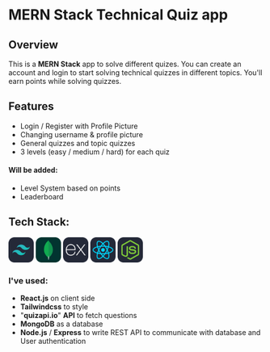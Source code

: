 # MERN Stack Technical Quiz app

## Overview
This is a **MERN Stack** app to solve different quizes. You can create an account and login to start solving technical quizzes in different topics. You'll earn points while solving quizzes.

## Features
- Login / Register with Profile Picture
- Changing username & profile picture
- General quizzes and topic quizzes
- 3 levels (easy / medium / hard) for each quiz

#### Will be added:
- Level System based on points
- Leaderboard

## Tech Stack:
<img src="https://github.com/tandpfun/skill-icons/blob/main/icons/TailwindCSS-Dark.svg" height="50" width="50" /> <img src="https://github.com/tandpfun/skill-icons/blob/main/icons/MongoDB.svg" height="50" width="50" /> <img src="https://github.com/tandpfun/skill-icons/blob/main/icons/ExpressJS-Dark.svg" height="50" width="50" /> <img src="https://github.com/tandpfun/skill-icons/blob/main/icons/React-Dark.svg" height="50" width="50" /> <img src="https://github.com/tandpfun/skill-icons/blob/main/icons/NodeJS-Dark.svg" height="50" width="50" />

### I've used:
- **React.js** on client side
- **Tailwindcss** to style
- "**quizapi.io**" **API** to fetch questions 
- **MongoDB** as a database
- **Node.js** / **Express** to write REST API to communicate with database and User authentication 